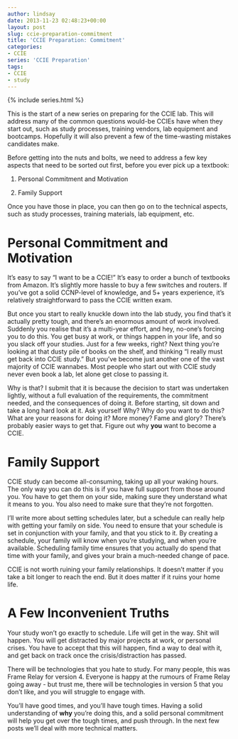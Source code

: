 ```yaml
---
author: lindsay
date: 2013-11-23 02:48:23+00:00
layout: post
slug: ccie-preparation-commitment
title: 'CCIE Preparation: Commitment'
categories:
- CCIE
series: 'CCIE Preparation'
tags:
- CCIE
- study
---
```


{% include series.html %}

This is the start of a new series on preparing for the CCIE lab. This will address many of the common questions would-be CCIEs have when they start out, such as study processes, training vendors, lab equipment and bootcamps. Hopefully it will also prevent a few of the time-wasting mistakes candidates make.

Before getting into the nuts and bolts, we need to address a few key aspects that need to be sorted out first, before you ever pick up a textbook:


  1. Personal Commitment and Motivation

  2. Family Support

Once you have those in place, you can then go on to the technical aspects, such as study processes, training materials, lab equipment, etc.


# Personal Commitment and Motivation


It’s easy to say “I want to be a CCIE!” It’s easy to order a bunch of textbooks from Amazon. It’s slightly more hassle to buy a few switches and routers. If you’ve got a solid CCNP-level of knowledge, and 5+ years experience, it’s relatively straightforward to pass the CCIE written exam.

But once you start to really knuckle down into the lab study, you find that’s it actually pretty tough, and there’s an enormous amount of work involved. Suddenly you realise that it’s a multi-year effort, and hey, no-one’s forcing you to do this. You get busy at work, or things happen in your life, and so you slack off your studies. Just for a few weeks, right? Next thing you’re looking at that dusty pile of books on the shelf, and thinking “I really must get back into CCIE study.” But you’ve become just another one of the vast majority of CCIE wannabes. Most people who start out with CCIE study never even book a lab, let alone get close to passing it.

Why is that? I submit that it is because the decision to start was undertaken lightly, without a full evaluation of the requirements, the commitment needed, and the consequences of doing it. Before starting, sit down and take a long hard look at it. Ask yourself Why? Why do you want to do this? What are your reasons for doing it? More money? Fame and glory? There’s probably easier ways to get that. Figure out why **you** want to become a CCIE.


# Family Support


CCIE study can become all-consuming, taking up all your waking hours. The only way you can do this is if you have full support from those around you. You have to get them on your side, making sure they understand what it means to you. You also need to make sure that they’re not forgotten.

I’ll write more about setting schedules later, but a schedule can really help with getting your family on side. You need to ensure that your schedule is set in conjunction with your family, and that you stick to it. By creating a schedule, your family will know when you’re studying, and when you’re available. Scheduling family time ensures that you actually do spend that time with your family, and gives your brain a much-needed change of pace.

CCIE is not worth ruining your family relationships. It doesn’t matter if you take a bit longer to reach the end. But it does matter if it ruins your home life.


# A Few Inconvenient Truths


Your study won’t go exactly to schedule. Life will get in the way. Shit will happen. You will get distracted by major projects at work, or personal crises. You have to accept that this will happen, find a way to deal with it, and get back on track once the crisis/distraction has passed.

There will be technologies that you hate to study. For many people, this was Frame Relay for version 4. Everyone is happy at the rumours of Frame Relay going away - but trust me, there will be technologies in version 5 that you don’t like, and you will struggle to engage with.

You’ll have good times, and you’ll have tough times. Having a solid understanding of **why** you’re doing this, and a solid personal commitment will help you get over the tough times, and push through. In the next few posts we’ll deal with more technical matters.
